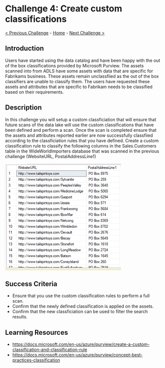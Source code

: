 # Challenge 4: Create custom classifications

[< Previous Challenge](./Challenge3.md) - [Home](../README.md) - [Next Challenge >](./Challenge5.md)

## Introduction
Users have started using the data catalog and have been happy with the out of the box classifications provided by Microsoft Purview. The assets scanned into from ADLS have some assets with data that are specific for Fabrikams business. These assets remain unclassfiied as the out of the box classifiers are unable to classify them. The users have requested these assets and attributes that are specific to Fabrikam needs to be classified based on their requirements.

## Description
In this challenge you will setup a custom classficiation that will ensure that future scans of the data lake will use the custom classifications that have been defined and perform a scan. Once the scan is completed ensure that the assets and attributes reported earlier are now successfully classfiied according to the classficiation rules that you have defined. Create a custom classification rule to classify the following columns in the Sales.Customers table in the WideWorldImporters database that was scanned in the previous challenge (WebsiteURL, PostalAddressLine1)

![screenshot](./screenshotChallenge4.png)

## Success Criteria
- Ensure that you use the custom classification rules to perform a full scan.
- Confirm that the newly defined classification is applied on the assets.
- Confirm that the new classficiation can be used to filter the search results.

## Learning Resources
- https://docs.microsoft.com/en-us/azure/purview/create-a-custom-classification-and-classification-rule
- https://docs.microsoft.com/en-us/azure/purview/concept-best-practices-classification
